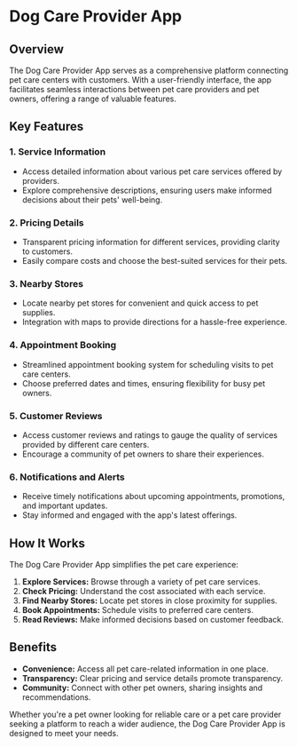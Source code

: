 # Dog Care Provider App

## Overview

The Dog Care Provider App serves as a comprehensive platform connecting pet care centers with customers. With a user-friendly interface, the app facilitates seamless interactions between pet care providers and pet owners, offering a range of valuable features.

## Key Features

### 1. Service Information
- Access detailed information about various pet care services offered by providers.
- Explore comprehensive descriptions, ensuring users make informed decisions about their pets' well-being.

### 2. Pricing Details
- Transparent pricing information for different services, providing clarity to customers.
- Easily compare costs and choose the best-suited services for their pets.

### 3. Nearby Stores
- Locate nearby pet stores for convenient and quick access to pet supplies.
- Integration with maps to provide directions for a hassle-free experience.

### 4. Appointment Booking
- Streamlined appointment booking system for scheduling visits to pet care centers.
- Choose preferred dates and times, ensuring flexibility for busy pet owners.

### 5. Customer Reviews
- Access customer reviews and ratings to gauge the quality of services provided by different care centers.
- Encourage a community of pet owners to share their experiences.

### 6. Notifications and Alerts
- Receive timely notifications about upcoming appointments, promotions, and important updates.
- Stay informed and engaged with the app's latest offerings.

## How It Works

The Dog Care Provider App simplifies the pet care experience:
1. **Explore Services:** Browse through a variety of pet care services.
2. **Check Pricing:** Understand the cost associated with each service.
3. **Find Nearby Stores:** Locate pet stores in close proximity for supplies.
4. **Book Appointments:** Schedule visits to preferred care centers.
5. **Read Reviews:** Make informed decisions based on customer feedback.

## Benefits
- **Convenience:** Access all pet care-related information in one place.
- **Transparency:** Clear pricing and service details promote transparency.
- **Community:** Connect with other pet owners, sharing insights and recommendations.

Whether you're a pet owner looking for reliable care or a pet care provider seeking a platform to reach a wider audience, the Dog Care Provider App is designed to meet your needs.
